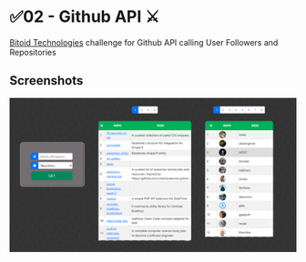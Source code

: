# ✅02 - Github API ⚔

[Bitoid Technologies](https://www.bitcamp.ge/) challenge for Github API calling User Followers and Repositories

## Screenshots

![App Screenshot](img/screenshot.PNG)
